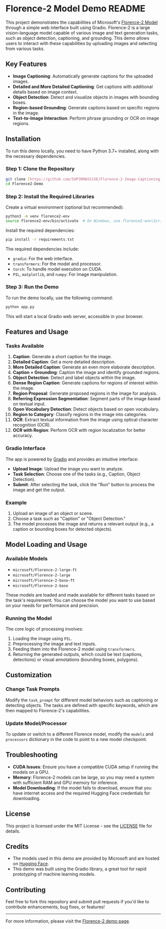 # Florence-2 Model Demo README

This project demonstrates the capabilities of Microsoft's [Florence-2 Model](https://huggingface.co/microsoft/Florence-2-large) through a simple web interface built using Gradio. Florence-2 is a large vision-language model capable of various image and text generation tasks, such as object detection, captioning, and grounding. This demo allows users to interact with these capabilities by uploading images and selecting from various tasks.

## Key Features

- **Image Captioning**: Automatically generate captions for the uploaded images.
- **Detailed and More Detailed Captioning**: Get captions with additional details based on image context.
- **Object Detection**: Detect and visualize objects in images with bounding boxes.
- **Region-based Grounding**: Generate captions based on specific regions in the image.
- **Text-to-Image Interaction**: Perform phrase grounding or OCR on image regions.

## Installation

To run this demo locally, you need to have Python 3.7+ installed, along with the necessary dependencies.

### Step 1: Clone the Repository

```bash
git clone [https://github.com/SUP3RMASS1VE/Florence-2-Image-Captioning]
cd Florence2-Demo
```

### Step 2: Install the Required Libraries

Create a virtual environment (optional but recommended):

```bash
python3 -m venv florence2-env
source florence2-env/bin/activate  # On Windows, use florence2-env\Scripts\activate
```

Install the required dependencies:

```bash
pip install -r requirements.txt
```

The required dependencies include:

- `gradio`: For the web interface.
- `transformers`: For the model and processor.
- `torch`: To handle model execution on CUDA.
- `PIL`, `matplotlib`, and `numpy`: For image manipulation.

### Step 3: Run the Demo

To run the demo locally, use the following command:

```bash
python app.py
```

This will start a local Gradio web server, accessible in your browser.

## Features and Usage

### Tasks Available

1. **Caption**: Generate a short caption for the image.
2. **Detailed Caption**: Get a more detailed description.
3. **More Detailed Caption**: Generate an even more elaborate description.
4. **Caption + Grounding**: Caption the image and identify grounded regions.
5. **Object Detection**: Detect and label objects within the image.
6. **Dense Region Caption**: Generate captions for regions of interest within the image.
7. **Region Proposal**: Generate proposed regions in the image for analysis.
8. **Referring Expression Segmentation**: Segment parts of the image based on textual input.
9. **Open Vocabulary Detection**: Detect objects based on open vocabulary.
10. **Region to Category**: Classify regions in the image into categories.
11. **OCR**: Extract textual information from the image using optical character recognition (OCR).
12. **OCR with Region**: Perform OCR with region localization for better accuracy.

### Gradio Interface

The app is powered by [Gradio](https://gradio.app/) and provides an intuitive interface:

- **Upload Image**: Upload the image you want to analyze.
- **Task Selection**: Choose one of the tasks (e.g., Caption, Object Detection).
- **Submit**: After selecting the task, click the "Run" button to process the image and get the output.

### Example

1. Upload an image of an object or scene.
2. Choose a task such as "Caption" or "Object Detection."
3. The model processes the image and returns a relevant output (e.g., a caption or bounding boxes for detected objects).

## Model Loading and Usage

### Available Models

- `microsoft/Florence-2-large-ft`
- `microsoft/Florence-2-large`
- `microsoft/Florence-2-base-ft`
- `microsoft/Florence-2-base`

These models are loaded and made available for different tasks based on the task's requirement. You can choose the model you want to use based on your needs for performance and precision.

### Running the Model

The core logic of processing involves:
1. Loading the image using `PIL`.
2. Preprocessing the image and text inputs.
3. Feeding them into the Florence-2 model using `transformers`.
4. Returning the generated outputs, which could be text (captions, detections) or visual annotations (bounding boxes, polygons).

## Customization

### Change Task Prompts
Modify the `task_prompt` for different model behaviors such as captioning or detecting objects. The tasks are defined with specific keywords, which are then mapped to Florence-2's capabilities.

### Update Model/Processor
To update or switch to a different Florence model, modify the `models` and `processors` dictionary in the code to point to a new model checkpoint.

## Troubleshooting

- **CUDA Issues**: Ensure you have a compatible CUDA setup if running the models on a GPU.
- **Memory**: Florence-2 models can be large, so you may need a system with sufficient RAM and GPU memory for inference.
- **Model Downloading**: If the model fails to download, ensure that you have internet access and the required Hugging Face credentials for downloading.

## License

This project is licensed under the MIT License - see the [LICENSE](LICENSE) file for details.

## Credits

- The models used in this demo are provided by Microsoft and are hosted on [Hugging Face](https://huggingface.co/).
- This demo was built using the Gradio library, a great tool for rapid prototyping of machine learning models.

## Contributing

Feel free to fork this repository and submit pull requests if you'd like to contribute enhancements, bug fixes, or features!

---

For more information, please visit the [Florence-2 demo page](https://huggingface.co/microsoft/Florence-2-large).

